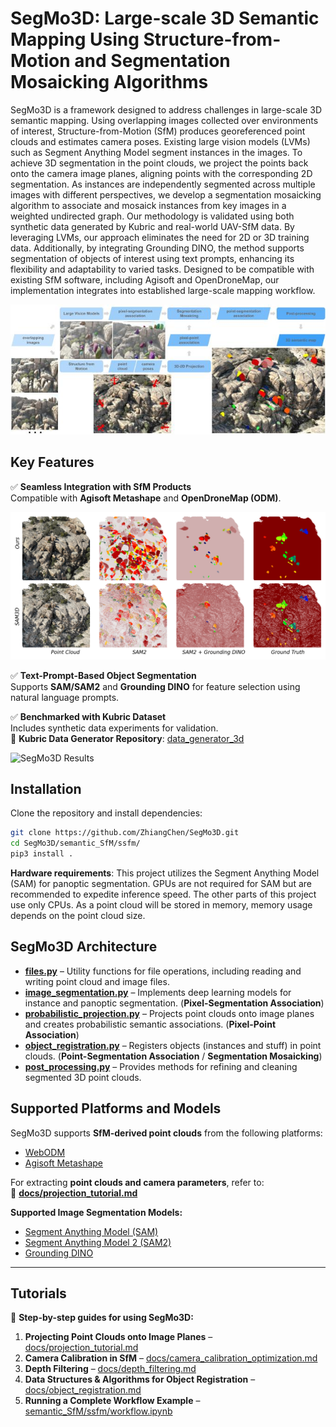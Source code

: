 # SegMo3D: Large-scale 3D Semantic Mapping Using Structure-from-Motion and Segmentation Mosaicking Algorithms
SegMo3D is a framework designed to address challenges in large-scale 3D semantic mapping. Using overlapping images collected over environments of interest, Structure-from-Motion (SfM) produces georeferenced point clouds and estimates camera poses. Existing large vision models (LVMs) such as Segment Anything Model segment instances in the images. To achieve 3D segmentation in the point clouds, we project the points back onto the camera image planes, aligning points with the corresponding 2D segmentation. As instances are independently segmented across multiple images with different perspectives, we develop a segmentation mosaicking algorithm to associate and mosaick instances from key images in a weighted undirected graph. Our methodology is validated using both synthetic data generated by Kubric and real-world UAV-SfM data. By leveraging LVMs, our approach eliminates the need for 2D or 3D training data. Additionally, by integrating Grounding DINO, the method supports segmentation of objects of interest using text prompts, enhancing its flexibility and adaptability to varied tasks. Designed to be compatible with existing SfM software, including Agisoft and OpenDroneMap, our implementation integrates into established large-scale mapping workflow.


![workflow](./docs/images/workflow_wide.jpg)



## **Key Features**
✅ **Seamless Integration with SfM Products**  
Compatible with **Agisoft Metashape** and **OpenDroneMap (ODM)**.  


![SegMo3D Results](./docs/images/gd_results.png)

✅ **Text-Prompt-Based Object Segmentation**  
Supports **SAM/SAM2** and **Grounding DINO** for feature selection using natural language prompts.  

✅ **Benchmarked with Kubric Dataset**  
Includes synthetic data experiments for validation.  
📌 **Kubric Data Generator Repository**: [data_generator_3d](https://github.com/ZhiangChen/data_generator_3d)  

![SegMo3D Results](./docs/images/comparison.png)

## **Installation**
Clone the repository and install dependencies:  
```bash
git clone https://github.com/ZhiangChen/SegMo3D.git
cd SegMo3D/semantic_SfM/ssfm/
pip3 install .
```

**Hardware requirements**: This project utilizes the Segment Anything Model (SAM) for panoptic segmentation. GPUs are not required for SAM but are recommended to expedite inference speed. The other parts of this project use only CPUs. As a point cloud will be stored in memory, memory usage depends on the point cloud size. 


## **SegMo3D Architecture**
- **[files.py](./semantic_SfM/ssfm/files.py)** – Utility functions for file operations, including reading and writing point cloud and image files.  
- **[image_segmentation.py](./semantic_SfM/ssfm/image_segmentation.py)** – Implements deep learning models for instance and panoptic segmentation. (**Pixel-Segmentation Association**)  
- **[probabilistic_projection.py](./semantic_SfM/ssfm/probabilistic_projection.py)** – Projects point clouds onto image planes and creates probabilistic semantic associations. (**Pixel-Point Association**)  
- **[object_registration.py](./semantic_SfM/ssfm/object_registration.py)** – Registers objects (instances and stuff) in point clouds. (**Point-Segmentation Association** / **Segmentation Mosaicking**)  
- **[post_processing.py](./semantic_SfM/ssfm/post_processing.py)** – Provides methods for refining and cleaning segmented 3D point clouds.  



## **Supported Platforms and Models**
SegMo3D supports **SfM-derived point clouds** from the following platforms:  
- [WebODM](https://opendronemap.org/webodm/)  
- [Agisoft Metashape](https://www.agisoft.com/)  

For extracting **point clouds and camera parameters**, refer to:  
📖 **[docs/projection_tutorial.md](docs/projection_tutorial.md)**  

**Supported Image Segmentation Models:**  
- [Segment Anything Model (SAM)](https://github.com/facebookresearch/segment-anything)  
- [Segment Anything Model 2 (SAM2)](https://github.com/facebookresearch/sam2)  
- [Grounding DINO](http://github.com/IDEA-Research/GroundingDINO)  



---

## **Tutorials**
📌 **Step-by-step guides for using SegMo3D:**  
1. **Projecting Point Clouds onto Image Planes** – [docs/projection_tutorial.md](docs/projection_tutorial.md)  
2. **Camera Calibration in SfM** – [docs/camera_calibration_optimization.md](docs/camera_calibration_optimization.md)  
3. **Depth Filtering** – [docs/depth_filtering.md](docs/depth_filtering.md)  
4. **Data Structures & Algorithms for Object Registration** – [docs/object_registration.md](docs/object_registration.md)  
5. **Running a Complete Workflow Example** – [semantic_SfM/ssfm/workflow.ipynb](semantic_SfM/ssfm/workflow.ipynb)  